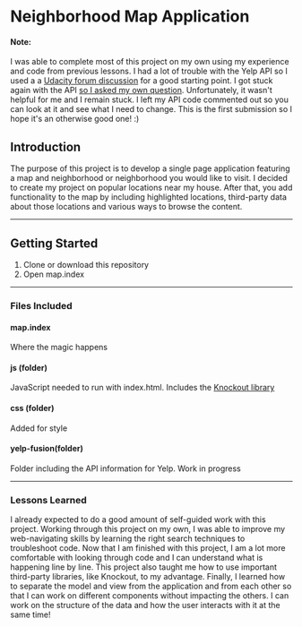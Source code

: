 # Neighborhood Map Application

#### Note:
I was able to complete most of this project on my own using my experience and
code from previous lessons.  I had a lot of trouble with the Yelp API so I
used a a [Udacity forum discussion](https://discussions.udacity.com/t/yelp-v3-implementation/235928/18/) for a good
starting point.  I got stuck again with the API [so I asked my own question](https://discussions.udacity.com/t/yelp-v3-very-close-please-help/493752/3/).
Unfortunately, it wasn't helpful for me and I remain stuck.  I left my API code
commented out so you can look at it and see what I need to change.  This is the
first submission so I hope it's an otherwise good one! :)

## Introduction
The purpose of this project is to develop a single page application featuring a
map and neighborhood or neighborhood you would like to visit.  I decided to
create my project on popular locations near my house.  After that, you add
functionality to the map by including highlighted locations, third-party data
about those locations and various ways to browse the content.

---

## Getting Started
1. Clone or download this repository
2. Open map.index

---

### Files Included
#### map.index
Where the magic happens

#### js (folder)
JavaScript needed to run with index.html.  Includes the [Knockout library](http://knockoutjs.com/)

#### css (folder)
Added for style

#### yelp-fusion(folder)
Folder including the API information for Yelp.  Work in progress

---

### Lessons Learned
I already expected to do a good amount of self-guided work with this project.
Working through this project on my own, I was able to improve my web-navigating
skills by learning the right search techniques to troubleshoot code.  Now that I
am finished with this project, I am a lot more comfortable with looking through
code and I can understand what is happening line by line.  This project also
taught me how to use important third-party libraries, like Knockout, to my
advantage.  Finally, I learned how to separate the model and view from the
application and from each other so that I can work on different components
without impacting the others.  I can work on the structure of the data and how
the user interacts with it at the same time!